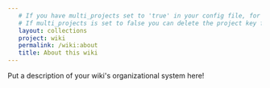 ```yaml
---
   # If you have multi_projects set to 'true' in your config file, for any page that uses the collections or reference_desk layouts, you must specify in the front matter which project the page belongs to. This is just the name of the collection, but since these organizational pages are not in the collections directory, specifying them in the front matter gives us a way to access the variable, as [page.project]: instead of saying {{ page.collection }}, since the page is not in a collection, we can say {{ site.[page.project] }} and the output will be the same.
   # If multi_projects is set to false you can delete the project key from the front matter.
   layout: collections
   project: wiki
   permalink: /wiki:about
   title: About this wiki
---
```


Put a description of your wiki's organizational system here!
